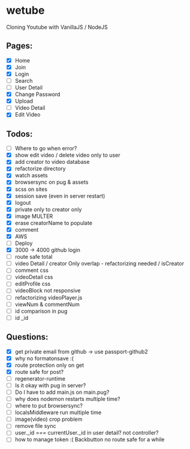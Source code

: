 # wetube

Cloning Youtube with VanillaJS / NodeJS

## Pages:

- [x] Home
- [x] Join
- [x] Login
- [ ] Search
- [ ] User Detail
- [x] Change Password
- [x] Upload
- [ ] Video Detail
- [x] Edit Video

## Todos:

- [ ] Where to go when error?
- [x] show edit video / delete video only to user
- [x] add creator to video database
- [x] refactorize directory
- [x] watch assets
- [x] browsersync on pug & assets
- [x] scss on sites
- [x] session save (even in server restart)
- [x] logout
- [x] private only to creator only
- [x] image MULTER
- [x] erase creatorName to populate
- [x] comment
- [x] AWS
- [ ] Deploy
- [x] 3000 -> 4000 github login
- [ ] route safe total
- [ ] video Detail / creator Only overlap - refactorizing needed / isCreator
- [ ] comment css
- [ ] videoDetail css
- [ ] editProfile css
- [ ] videoBlock not responsive
- [ ] refactorizing videoPlayer.js
- [ ] viewNum & commentNum
- [ ] id comparison in pug
- [ ] id \_id

## Questions:

- [x] get private email from github -> use passport-github2
- [x] why no formatonsave :(
- [x] route protection only on get
- [x] route safe for post?
- [ ] regenerator-runtime
- [ ] Is it okay with pug in server?
- [ ] Do I have to add main.js on main.pug?
- [ ] why does nodemon restarts multiple time?
- [ ] where to put browsersync?
- [ ] localsMiddleware run multiple time
- [ ] image(video) crop problem
- [ ] remove file sync
- [ ] user.\_id === currentUser.\_id in user detail? not controller?
- [ ] how to manage token :( Backbutton no route safe for a while
